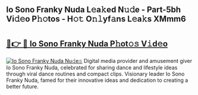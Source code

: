 ## Io Sono Franky Nuda L𝚎a𝚔ed N𝚞𝚍e - Part-5bh Vi𝚍𝚎o P𝚑𝚘tos - H𝚘𝚝 O𝚗𝚕yf𝚊ns L𝚎a𝚔s XMmm6

# <h2><a href="http://kf3kax.oniu.top/?m=Io+Sono+Franky+Nuda">🔗👉 🔴 Io Sono Franky Nuda P𝚑ot𝚘𝚜 V𝚒d𝚎o</a></h2>

[![Io Sono Franky Nuda Nu𝚍e𝚜](https://i.imgur.com/0qMVB7G.gif)](http://kf3kax.oniu.top/?m=Io+Sono+Franky+Nuda)
Digital media provider and amusement giver Io Sono Franky Nuda, celebrated for sharing dance and lifestyle ideas through viral dance routines and compact clips. Visionary leader Io Sono Franky Nuda, famed for their innovative ideas and dedication to creating a better future.  
